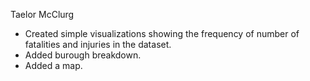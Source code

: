 Taelor McClurg
- Created simple visualizations showing the frequency of number of fatalities and injuries in the dataset.
- Added burough breakdown.
- Added a map.

```python

```
